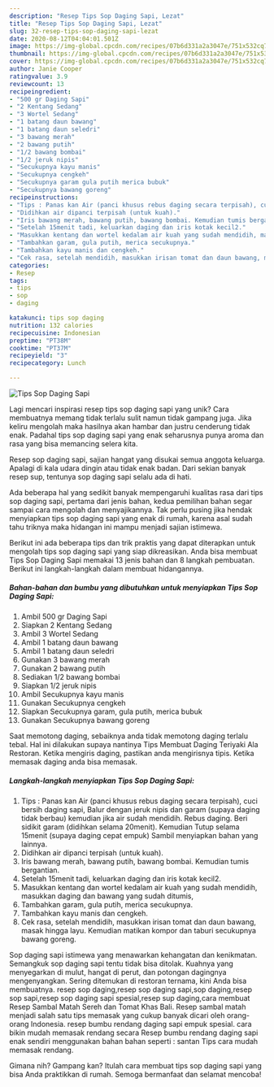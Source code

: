 ```yaml
---
description: "Resep Tips Sop Daging Sapi, Lezat"
title: "Resep Tips Sop Daging Sapi, Lezat"
slug: 32-resep-tips-sop-daging-sapi-lezat
date: 2020-08-12T04:04:01.501Z
image: https://img-global.cpcdn.com/recipes/07b6d331a2a3047e/751x532cq70/tips-sop-daging-sapi-foto-resep-utama.jpg
thumbnail: https://img-global.cpcdn.com/recipes/07b6d331a2a3047e/751x532cq70/tips-sop-daging-sapi-foto-resep-utama.jpg
cover: https://img-global.cpcdn.com/recipes/07b6d331a2a3047e/751x532cq70/tips-sop-daging-sapi-foto-resep-utama.jpg
author: Janie Cooper
ratingvalue: 3.9
reviewcount: 13
recipeingredient:
- "500 gr Daging Sapi"
- "2 Kentang Sedang"
- "3 Wortel Sedang"
- "1 batang daun bawang"
- "1 batang daun seledri"
- "3 bawang merah"
- "2 bawang putih"
- "1/2 bawang bombai"
- "1/2 jeruk nipis"
- "Secukupnya kayu manis"
- "Secukupnya cengkeh"
- "Secukupnya garam gula putih merica bubuk"
- "Secukupnya bawang goreng"
recipeinstructions:
- "Tips : Panas kan Air (panci khusus rebus daging secara terpisah), cuci bersih daging sapi, Balur dengan jeruk nipis dan garam (supaya daging tidak berbau) kemudian jika air sudah mendidih. Rebus daging. Beri sidikit garam (didihkan selama 20menit). Kemudian Tutup selama 15menit (supaya daging cepat empuk) Sambil menyiapkan bahan yang lainnya."
- "Didihkan air dipanci terpisah (untuk kuah)."
- "Iris bawang merah, bawang putih, bawang bombai. Kemudian tumis bergantian."
- "Setelah 15menit tadi, keluarkan daging dan iris kotak kecil2."
- "Masukkan kentang dan wortel kedalam air kuah yang sudah mendidih, masukkan daging dan bawang yang sudah ditumis,"
- "Tambahkan garam, gula putih, merica secukupnya."
- "Tambahkan kayu manis dan cengkeh."
- "Cek rasa, setelah mendidih, masukkan irisan tomat dan daun bawang, masak hingga layu. Kemudian matikan kompor dan taburi secukupnya bawang goreng."
categories:
- Resep
tags:
- tips
- sop
- daging

katakunci: tips sop daging 
nutrition: 132 calories
recipecuisine: Indonesian
preptime: "PT38M"
cooktime: "PT37M"
recipeyield: "3"
recipecategory: Lunch

---
```



![Tips Sop Daging Sapi](https://img-global.cpcdn.com/recipes/07b6d331a2a3047e/751x532cq70/tips-sop-daging-sapi-foto-resep-utama.jpg)

Lagi mencari inspirasi resep tips sop daging sapi yang unik? Cara membuatnya memang tidak terlalu sulit namun tidak gampang juga. Jika keliru mengolah maka hasilnya akan hambar dan justru cenderung tidak enak. Padahal tips sop daging sapi yang enak seharusnya punya aroma dan rasa yang bisa memancing selera kita.

Resep sop daging sapi, sajian hangat yang disukai semua anggota keluarga. Apalagi di kala udara dingin atau tidak enak badan. Dari sekian banyak resep sup, tentunya sop daging sapi selalu ada di hati.

Ada beberapa hal yang sedikit banyak mempengaruhi kualitas rasa dari tips sop daging sapi, pertama dari jenis bahan, kedua pemilihan bahan segar sampai cara mengolah dan menyajikannya. Tak perlu pusing jika hendak menyiapkan tips sop daging sapi yang enak di rumah, karena asal sudah tahu triknya maka hidangan ini mampu menjadi sajian istimewa.


Berikut ini ada beberapa tips dan trik praktis yang dapat diterapkan untuk mengolah tips sop daging sapi yang siap dikreasikan. Anda bisa membuat Tips Sop Daging Sapi memakai 13 jenis bahan dan 8 langkah pembuatan. Berikut ini langkah-langkah dalam membuat hidangannya.

<!--inarticleads1-->

##### Bahan-bahan dan bumbu yang dibutuhkan untuk menyiapkan Tips Sop Daging Sapi:

1. Ambil 500 gr Daging Sapi
1. Siapkan 2 Kentang Sedang
1. Ambil 3 Wortel Sedang
1. Ambil 1 batang daun bawang
1. Ambil 1 batang daun seledri
1. Gunakan 3 bawang merah
1. Gunakan 2 bawang putih
1. Sediakan 1/2 bawang bombai
1. Siapkan 1/2 jeruk nipis
1. Ambil Secukupnya kayu manis
1. Gunakan Secukupnya cengkeh
1. Siapkan Secukupnya garam, gula putih, merica bubuk
1. Gunakan Secukupnya bawang goreng


Saat memotong daging, sebaiknya anda tidak memotong daging terlalu tebal. Hal ini dilakukan supaya nantinya Tips Membuat Daging Teriyaki Ala Restoran. Ketika mengiris daging, pastikan anda mengirisnya tipis. Ketika memasak daging anda bisa memasak. 

<!--inarticleads2-->

##### Langkah-langkah menyiapkan Tips Sop Daging Sapi:

1. Tips : Panas kan Air (panci khusus rebus daging secara terpisah), cuci bersih daging sapi, Balur dengan jeruk nipis dan garam (supaya daging tidak berbau) kemudian jika air sudah mendidih. Rebus daging. Beri sidikit garam (didihkan selama 20menit). Kemudian Tutup selama 15menit (supaya daging cepat empuk) Sambil menyiapkan bahan yang lainnya.
1. Didihkan air dipanci terpisah (untuk kuah).
1. Iris bawang merah, bawang putih, bawang bombai. Kemudian tumis bergantian.
1. Setelah 15menit tadi, keluarkan daging dan iris kotak kecil2.
1. Masukkan kentang dan wortel kedalam air kuah yang sudah mendidih, masukkan daging dan bawang yang sudah ditumis,
1. Tambahkan garam, gula putih, merica secukupnya.
1. Tambahkan kayu manis dan cengkeh.
1. Cek rasa, setelah mendidih, masukkan irisan tomat dan daun bawang, masak hingga layu. Kemudian matikan kompor dan taburi secukupnya bawang goreng.


Sop daging sapi istimewa yang menawarkan kehangatan dan kenikmatan. Semangkuk sop daging sapi tentu tidak bisa ditolak. Kuahnya yang menyegarkan di mulut, hangat di perut, dan potongan dagingnya mengenyangkan. Sering ditemukan di restoran ternama, kini Anda bisa membuatnya. resep sop daging,resep sop daging sapi,sop daging,resep sop sapi,resep sop daging sapi spesial,resep sup daging,cara membuat Resep Sambal Matah Sereh dan Tomat Khas Bali. Resep sambal matah menjadi salah satu tips memasak yang cukup banyak dicari oleh orang-orang Indonesia. resep bumbu rendang daging sapi empuk spesial. cara bikin mudah memasak rendang secara Resep bumbu rendang daging sapi enak sendiri menggunakan bahan bahan seperti : santan Tips cara mudah memasak rendang. 

Gimana nih? Gampang kan? Itulah cara membuat tips sop daging sapi yang bisa Anda praktikkan di rumah. Semoga bermanfaat dan selamat mencoba!
